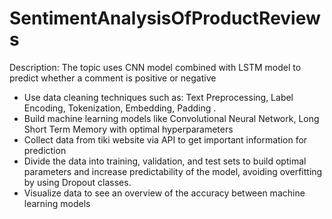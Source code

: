 # SentimentAnalysisOfProductReviews

Description: The topic uses CNN model combined with LSTM model to predict whether a comment is positive or negative

- Use data cleaning techniques such as: Text Preprocessing, Label Encoding, Tokenization, Embedding, Padding .
- Build machine learning models like Convolutional Neural Network, Long Short Term Memory with optimal hyperparameters
- Collect data from tiki website via API to get important information for prediction
- Divide the data into training, validation, and test sets to build optimal parameters and increase predictability of the model, avoiding overfitting by using Dropout classes.
- Visualize data to see an overview of the accuracy between machine learning models